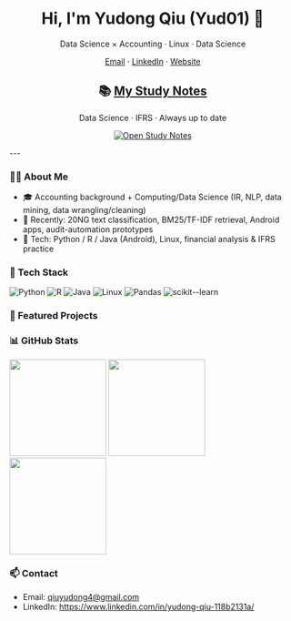 <h1 align="center">Hi, I'm Yudong Qiu (Yud01) 👋</h1>
<p align="center">Data Science × Accounting · Linux · Data Science</p>

<p align="center">
  <a href="mailto:qiuyudong4@gmail.com">Email</a> ·
  <a href="https://www.linkedin.com/in/yudong-qiu-118b2131a/">LinkedIn</a> ·
  <a href="https://yud01.github.io">Website</a>
</p>

<!-- HERO: Reading Notes CTA -->
<h2 align="center">📚 <a href="https://yud01.github.io/Study-noes/" target="_blank">My Study Notes</a></h2>
<p align="center">Data Science · IFRS · Always up to date</p>
<p align="center">
  <a href="https://yud01.github.io/Study-noes/" target="_blank">
    <img alt="Open Study Notes"
         src="https://img.shields.io/badge/OPEN%20STUDY%20NOTES-→%20VISIT-2b6cb0?style=for-the-badge&logo=bookstack&logoColor=white">
  </a>
</p>
---

### 👨‍💻 About Me
- 🎓 Accounting background + Computing/Data Science (IR, NLP, data mining, data wrangling/cleaning)
- 🔭 Recently: 20NG text classification, BM25/TF-IDF retrieval, Android apps, audit-automation prototypes
- 💬 Tech: Python / R / Java (Android), Linux, financial analysis & IFRS practice

### 🧰 Tech Stack
![Python](https://img.shields.io/badge/Python-3776AB?logo=python&logoColor=white)
![R](https://img.shields.io/badge/R-276DC3?logo=r&logoColor=white)
![Java](https://img.shields.io/badge/Java-007396?logo=openjdk&logoColor=white)
![Linux](https://img.shields.io/badge/Linux-FCC624?logo=linux&logoColor=black)
![Pandas](https://img.shields.io/badge/Pandas-150458?logo=pandas&logoColor=white)
![scikit--learn](https://img.shields.io/badge/scikit--learn-F7931E?logo=scikitlearn&logoColor=white)

### 🚀 Featured Projects

### 📊 GitHub Stats
<img height="170" src="https://github-readme-stats.vercel.app/api?username=Yud01&show_icons=true&rank_icon=github" />
<img height="170" src="https://github-readme-stats.vercel.app/api/top-langs/?username=Yud01&layout=compact&langs_count=8" />
<img height="170" src="https://streak-stats.demolab.com?user=Yud01" />

### 📫 Contact
- Email: qiuyudong4@gmail.com
- LinkedIn: https://www.linkedin.com/in/yudong-qiu-118b2131a/
